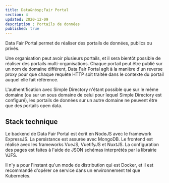 ```yaml
---
title: Data&nbsp;Fair Portal
section: 4
updated: 2020-12-09
description : Portails de données
published: true
---
```


Data&nbsp;Fair Portal permet de réaliser des portails de données, publics ou privés.

Une organisation peut avoir plusieurs portails, et il sera bientôt possible de réaliser des portails multi-organisations. Chaque portail peut être publié sur un nom de domaine différent, Data&nbsp;Fair Portal agît à la manière d'un reverse proxy pour que chaque requête HTTP soit traitée dans le contexte du portail auquel elle fait référence.

L'authentification avec Simple Directory n'étant possible que sur le même domaine (ou sur un sous domaine de celui pour lequel Simple Directory est configuré), les portails de données sur un autre domaine ne peuvent être que des portails open&nbsp;data.

## Stack technique

Le backend de Data&nbsp;Fair Portal est écrit en NodeJS avec le framework ExpressJS. La persistance est assurée avec MongoDB. Le frontend est réalisé avec les frameworks VueJS, VuetifyJS et NuxtJS. La configuration des pages est faites à l'aide de JSON schémas interprétés par la librairie VJFS.

Il n'y a pour l'instant qu'un mode de distribution qui est Docker, et il est recommandé d'opérer ce service dans un environnement tel que Kubernetes.
